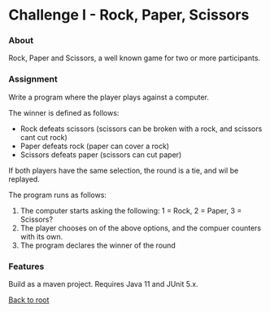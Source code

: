 # Challenge I - Rock, Paper, Scissors

### About

Rock, Paper and Scissors, a well known game for two or more participants. 

### Assignment
Write a program where the player plays against a computer.

The winner is defined as follows:
- Rock defeats scissors (scissors can be broken with a rock, and scissors cant cut rock)
- Paper defeats rock (paper can cover a rock)
- Scissors defeats paper (scissors can cut paper)

If both players have the same selection, the round is a tie, and wil be replayed.

The program runs as follows:
1. The computer starts asking the following: 1 = Rock, 2 = Paper, 3 = Scissors?
2. The player chooses on of the above options, and the compuer counters with its own.
3. The program declares the winner of the round

### Features
Build as a maven project. Requires Java 11 and JUnit 5.x.

[Back to root](https://github.com/SJarno/Schoolproject-Java-Challenges)
